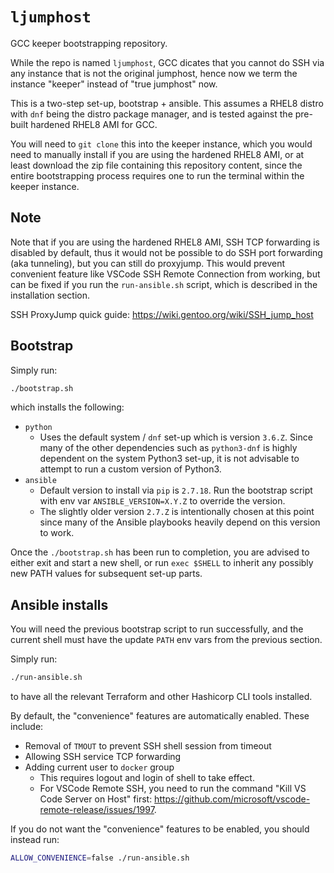 # `ljumphost`

GCC keeper bootstrapping repository.

While the repo is named `ljumphost`, GCC dicates that you cannot do SSH via any instance that is not
the original jumphost, hence now we term the instance "keeper" instead of "true jumphost" now.

This is a two-step set-up, bootstrap + ansible. This assumes a RHEL8 distro with `dnf` being the
distro package manager, and is tested against the pre-built hardened RHEL8 AMI for GCC.

You will need to `git clone` this into the keeper instance, which you would need to manually install
if you are using the hardened RHEL8 AMI, or at least download the zip file containing this
repository content, since the entire bootstrapping process requires one to run the terminal within
the keeper instance.

## Note

Note that if you are using the hardened RHEL8 AMI, SSH TCP forwarding is disabled by default, thus
it would not be possible to do SSH port forwarding (aka tunneling), but you can still do proxyjump.
This would prevent convenient feature like VSCode SSH Remote Connection from working, but can be
fixed if you run the `run-ansible.sh` script, which is described in the installation section.

SSH ProxyJump quick guide: <https://wiki.gentoo.org/wiki/SSH_jump_host>

## Bootstrap

Simply run:

```bash
./bootstrap.sh
```

which installs the following:

- `python`
  - Uses the default system / `dnf` set-up which is version `3.6.Z`. Since many of the other
    dependencies such as `python3-dnf` is highly dependent on the system Python3 set-up, it is not
    advisable to attempt to run a custom version of Python3.
- `ansible`
  - Default version to install via `pip` is `2.7.18`. Run the bootstrap script with env var
    `ANSIBLE_VERSION=X.Y.Z` to override the version.
  - The slightly older version `2.7.Z` is intentionally chosen at this point since many of the
    Ansible playbooks heavily depend on this version to work.

Once the `./bootstrap.sh` has been run to completion, you are advised to either exit and start a new
shell, or run `exec $SHELL` to inherit any possibly new PATH values for subsequent set-up parts.

## Ansible installs

You will need the previous bootstrap script to run successfully, and the current shell must have the
update `PATH` env vars from the previous section.

Simply run:

```bash
./run-ansible.sh
```

to have all the relevant Terraform and other Hashicorp CLI tools installed.

By default, the "convenience" features are automatically enabled. These include:

- Removal of `TMOUT` to prevent SSH shell session from timeout
- Allowing SSH service TCP forwarding
- Adding current user to `docker` group
  - This requires logout and login of shell to take effect.
  - For VSCode Remote SSH, you need to run the command "Kill VS Code Server on Host" first:
    <https://github.com/microsoft/vscode-remote-release/issues/1997>.

If you do not want the "convenience" features to be enabled, you should instead run:

```bash
ALLOW_CONVENIENCE=false ./run-ansible.sh
```
